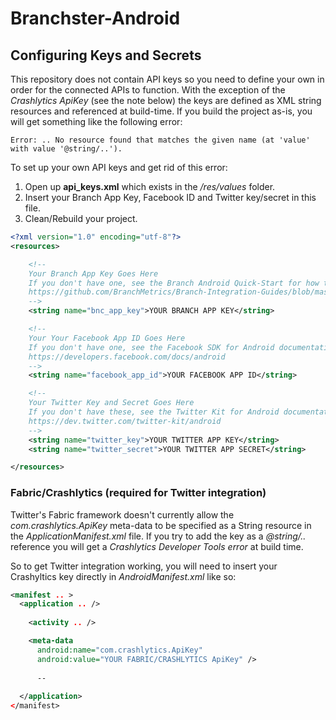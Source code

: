 Branchster-Android
==================

## Configuring Keys and Secrets
This repository does not contain API keys so you need to define your own in order for the connected APIs to function. With the exception of the *Crashlytics ApiKey* (see the note below) the keys are defined as XML string resources and referenced at build-time. If you build the project as-is, you will get something like the following error:

```
Error: .. No resource found that matches the given name (at 'value' with value '@string/..').
```

To set up your own API keys and get rid of this error:

1. Open up **api_keys.xml** which exists in the */res/values* folder.
2. Insert your Branch App Key, Facebook ID and Twitter key/secret in this file.
3. Clean/Rebuild your project.

```XML
<?xml version="1.0" encoding="utf-8"?>
<resources>

    <!--
    Your Branch App Key Goes Here
    If you don't have one, see the Branch Android Quick-Start for how to get one:
    https://github.com/BranchMetrics/Branch-Integration-Guides/blob/master/android-quick-start.md
    -->
    <string name="bnc_app_key">YOUR BRANCH APP KEY</string>

    <!--
    Your Your Facebook App ID Goes Here
    If you don't have one, see the Facebook SDK for Android documentation:
    https://developers.facebook.com/docs/android
    -->
    <string name="facebook_app_id">YOUR FACEBOOK APP ID</string>

    <!--
    Your Twitter Key and Secret Goes Here
    If you don't have these, see the Twitter Kit for Android documentation:
    https://dev.twitter.com/twitter-kit/android
    -->
    <string name="twitter_key">YOUR TWITTER APP KEY</string>
    <string name="twitter_secret">YOUR TWITTER APP SECRET</string>

</resources>
```

### Fabric/Crashlytics (required for Twitter integration)

Twitter's Fabric framework doesn't currently allow the *com.crashlytics.ApiKey* meta-data to be specified as a String resource in the *ApplicationManifest.xml* file. If you try to add the key as a *@string/..* reference you will get a *Crashlytics Developer Tools error* at build time.

So to get Twitter integration working, you will need to insert your Crashyltics key directly in *AndroidManifest.xml* like so:

```XML
<manifest .. >
  <application .. />
  
    <activity .. />

    <meta-data 
      android:name="com.crashlytics.ApiKey"
      android:value="YOUR FABRIC/CRASHLYTICS ApiKey" />
      
      --
      
  </application>
</manifest>
```
